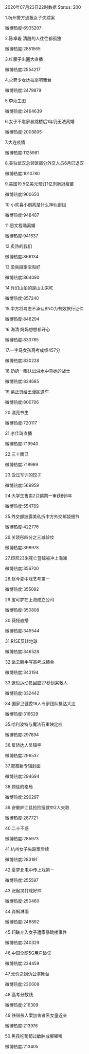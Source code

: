 2020年07月23日22时数据
Status: 200

1.杭州警方通报女子失踪案

微博热度:6935207

2.陈卓璇 清醒的人往往都孤独

微博热度:2851565

3.红腰子出圈大直播

微博热度:2554217

4.火箭少女达拉崩吧舞台

微博热度:2479879

5.李沁生图

微博热度:2464639

6.女子不堪家暴跳楼后1年仍无法离婚

微博热度:2008805

7.大连疫情

微博热度:1125981

8.美驻武汉总领馆部分外交人员6月已返汉

微博热度:1010780

9.美国19.5亿美元预订1亿剂新冠疫苗

微博热度:960650

10.小欢喜小别离是什么神仙剧组

微博热度:948487

11.思文程璐离婚

微博热度:941637

12.炙热的我们

微博热度:866134

13.梁爽段家宝和好

微博热度:864090

14.许幻山拍的是山山来吃

微博热度:857240

15.中方将考虑不承认BNO为有效旅行证件

微博热度:848294

16.海清 妈妈想想都开心

微博热度:833765

17.一字马女孩高考成绩457分

微博热度:830228

18.奶奶一眼认出洪水中背她的战士

微博热度:824685

19.梁正贤给王漫妮送车

微博热度:800706

20.漂亮书生

微博热度:720117

21.李佳琦直播

微博热度:719940

22.三十而已

微博热度:718989

23.受过军训的饺子

微博热度:569959

24.大学生售卖2只鹦鹉一审获刑6年

微博热度:554769

25.外交部披露美私拆中方外交邮袋细节

微博热度:422776

26.关晓彤四分之三减龄妆

微博热度:398978

27.印尼23米死亡蓝鲸被冲上海滩

微博热度:356700

28.赵今麦中戏艺考第一

微博热度:355092

29.宝可梦在上海成立公司

微博热度:350808

30.薇娅直播

微博热度:349544

31.R1SE反转地球

微博热度:346528

32.岳云鹏手写高考成绩单

微博热度:343194

33.退役运动员回应27秒划桨救人

微博热度:332442

34.国家卫健委18人专家团队抵达大连

微博热度:316629

35.哈利波特与魔法石重映定档

微博热度:297894

36.反矫达人吴镇宇

微博热度:296537

37.霉霉新专辑封面

微博热度:294694

38.顾佳的格局

微博热度:290297

39.安徽庐江县抢险搜救中2人失联

微博热度:287721

40.二十不惑

微博热度:285973

41.杭州女子失踪案后续

微博热度:283191

42.夏梦北电中传上戏第一

微博热度:255597

43.张起灵打戏好帅

微博热度:250460

44.肖枫淋雨

微博热度:248892

45.妇联介入女子遭家暴跳楼事件

微博热度:240329

46.中国全网5G用户破亿

微博热度:234459

47.无价之姐伪公演舞台

微博热度:230608

48.高考分数线

微博热度:216309

49.铁锹杀人案加害者系女童近亲

微博热度:213976

50.男孩吃葡萄过敏肿成嘟嘟嘴

微博热度:213405

